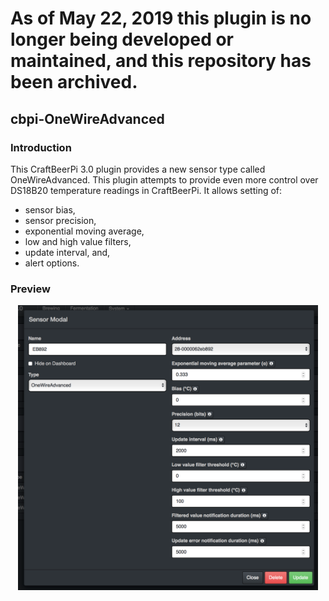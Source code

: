 # As of May 22, 2019 this plugin is no longer being developed or maintained, and this repository has been archived.
## cbpi-OneWireAdvanced
### Introduction
This CraftBeerPi 3.0 plugin provides a new sensor type called OneWireAdvanced. This plugin attempts to provide even more control over DS18B20 temperature readings in CraftBeerPi. It allows setting of:
 * sensor bias,
 * sensor precision,
 * exponential moving average,
 * low and high value filters,
 * update interval, and,
 * alert options.

### Preview
<center><img src="OneWireAdvanced.png" width="480" alt="Sensor configuration options"></center>
